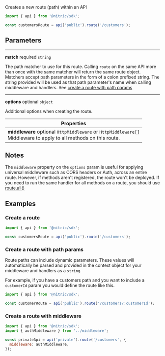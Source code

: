 Creates a new route (path) within an API

```javascript
import { api } from '@nitric/sdk';

const customersRoute = api('public').route('/customers');
```

## Parameters

---

**match** required `string`

The path matcher to use for this route. Calling `route` on the same API more than once with the same matcher will return the same route object. Matchers accept path parameters in the form of a colon prefixed string. The string provided will be used as that path parameter's name when calling middleware and handlers. See [create a route with path params](#create-a-route-with-path-params)

---

**options** optional `object`

Additional options when creating the route.

| Properties                                                                                                             |
| ---------------------------------------------------------------------------------------------------------------------- |
| **middleware** optional `HttpMiddleware` or `HttpMiddleware[]` <br/> Middleware to apply to all methods on this route. |

## Notes

The `middleware` property on the `options` param is useful for applying universal middleware such as CORS headers or Auth, across an entire route. However, if methods aren't registered, the route won't be deployed. If you need to run the same handler for all methods on a route, you should use [route.all()](<./api-route-all()>)

## Examples

### Create a route

```javascript
import { api } from '@nitric/sdk';

const customersRoute = api('public').route('/customers');
```

### Create a route with path params

Route paths can include dynamic parameters. These values will automatically be parsed and provided in the context object for your middleware and handlers as a `string`.

For example, if you have a customers path and you want to include a `customerId` param you would define the route like this.

```javascript
import { api } from '@nitric/sdk';

const customerRoute = api('public').route('/customers/:customerId');
```

### Create a route with middleware

```javascript
import { api } from '@nitric/sdk';
import { authMiddleware } from '../middleware';

const privateApi = api('private').route('/customers', {
  middleware: authMiddleware,
});
```
